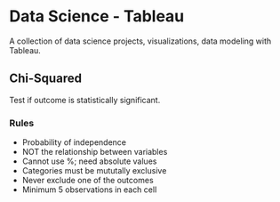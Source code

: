 # Data Science - Tableau

A collection of data science projects, visualizations, data modeling with Tableau.

## Chi-Squared

Test if outcome is statistically significant.

### Rules

- Probability of independence
- NOT the relationship between variables
- Cannot use %; need absolute values
- Categories must be mututally exclusive
- Never exclude one of the outcomes
- Minimum 5 observations in each cell